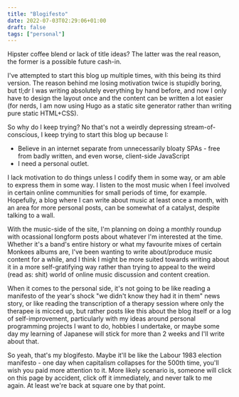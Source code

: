 ```yaml
---
title: "Blogifesto"
date: 2022-07-03T02:29:06+01:00
draft: false
tags: ["personal"]
---
```


Hipster coffee blend or lack of title ideas? The latter was the real reason, the former is a 
possible future cash-in.

I've attempted to start this blog up multiple times, with this being its third version. The reason
behind me losing motivation twice is stupidly boring, but tl;dr I was writing absolutely everything
by hand before, and now I only have to design the layout once and the content can be written a lot
easier (for nerds, I am now using Hugo as a static site generator rather than writing pure static
HTML+CSS).

So why do I keep trying? No that's not a weirdly depressing stream-of-conscious, I keep trying to 
start this blog up because I:
- Believe in an internet separate from unnecessarily bloaty SPAs - free from badly written, and even
worse, client-side JavaScript
- I need a personal outlet.

I lack motivation to do things unless I codify them in some way, or am able to express them in some 
way. I listen to the most music when I feel involved in certain online communities for small periods
of time, for example. Hopefully, a blog where I can write about music at least once a month, with an
area for more personal posts, can be somewhat of a catalyst, despite talking to a wall.

With the music-side of the site, I'm planning on doing a monthly roundup with ocassional longform 
posts about whatever I'm interested at the time. Whether it's a band's entire history or what my 
favourite mixes of certain Monkees albums are, I've been wanting to write about/produce music 
content for a while, and I think I might be more suited towards writing about it in a more 
self-gratifying way rather than trying to appeal to the weird (read as: shit) world of online music 
discussion and content creation.

When it comes to the personal side, it's not going to be like reading a manifesto of the year's 
shock "we didn't know they had it in them" news story, or like reading the transcription of a 
therapy session where only the therapee is micced up, but rather posts like this about the blog 
itself or a log of self-improvement, particularly with my ideas around personal programming projects
I want to do, hobbies I undertake, or maybe some day my learning of Japanese will stick for more
than 2 weeks and I'll write about that.

So yeah, that's my blogifesto. Maybe it'll be like the Labour 1983 election manifesto - one day when
capitalism collapses for the 500th time, you'll wish you paid more attention to it. More likely 
scenario is, someone will click on this page by accident, click off it immediately, and never talk 
to me again. At least we're back at square one by that point.